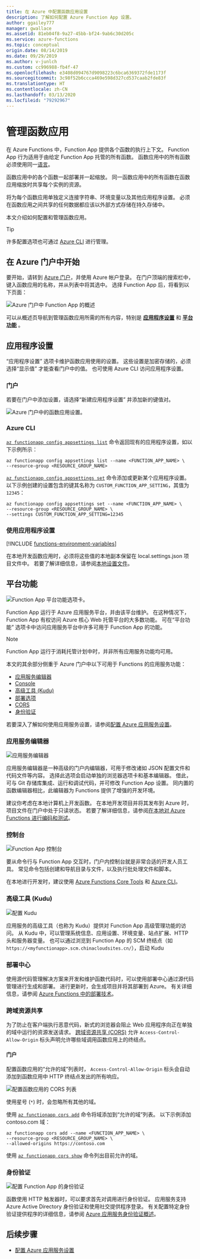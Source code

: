 ```yaml
---
title: 在 Azure 中配置函数应用设置
description: 了解如何配置 Azure Function App 设置。
author: ggailey777
manager: gwallace
ms.assetid: 81eb04f8-9a27-45bb-bf24-9ab6c30d205c
ms.service: azure-functions
ms.topic: conceptual
origin.date: 08/14/2019
ms.date: 09/29/2019
ms.author: v-junlch
ms.custom: cc996988-fb4f-47
ms.openlocfilehash: e3408d094767d9098223c6bca6369372fde1173f
ms.sourcegitcommit: 3c98f52b6ccca469e598d327cd537caab2fde83f
ms.translationtype: HT
ms.contentlocale: zh-CN
ms.lasthandoff: 03/13/2020
ms.locfileid: "79292967"
---
```

# <a name="manage-your-function-app"></a>管理函数应用 

在 Azure Functions 中，Function App 提供各个函数的执行上下文。 Function App 行为适用于由给定 Function App 托管的所有函数。 函数应用中的所有函数必须使用同一[语言](supported-languages.md)。 

函数应用中的各个函数一起部署并一起缩放。 同一函数应用中的所有函数在函数应用缩放时共享每个实例的资源。 

将为每个函数应用单独定义连接字符串、环境变量以及其他应用程序设置。 必须在函数应用之间共享的任何数据都应该以外部方式存储在持久存储中。

本文介绍如何配置和管理函数应用。 

> [!TIP]  
> 许多配置选项也可通过 [Azure CLI] 进行管理。 

## <a name="get-started-in-the-azure-portal"></a>在 Azure 门户中开始

要开始，请转到 [Azure 门户]，并使用 Azure 帐户登录。 在门户顶端的搜索栏中，键入函数应用的名称，并从列表中将其选中。 选择 Function App 后，将看到以下页面：

![Azure 门户中 Function App 的概述](./media/functions-how-to-use-azure-function-app-settings/azure-function-app-main.png)

可以从概述页导航到管理函数应用所需的所有内容，特别是 **[应用程序设置](#settings)** 和 **[平台功能](#platform-features)** 。

## <a name="settings"></a>应用程序设置

“应用程序设置”  选项卡维护函数应用使用的设置。 这些设置是加密存储的，必须选择“显示值”  才能查看门户中的值。 也可使用 Azure CLI 访问应用程序设置。

### <a name="portal"></a>门户

若要在门户中添加设置，请选择“新建应用程序设置”  并添加新的键值对。

![Azure 门户中的函数应用设置。](./media/functions-how-to-use-azure-function-app-settings/azure-function-app-settings-tab.png)

### <a name="azure-cli"></a>Azure CLI

[`az functionapp config appsettings list`](/cli/functionapp/config/appsettings#az-functionapp-config-appsettings-list) 命令返回现有的应用程序设置，如以下示例所示：

```azurecli
az functionapp config appsettings list --name <FUNCTION_APP_NAME> \
--resource-group <RESOURCE_GROUP_NAME>
```

[`az functionapp config appsettings set`](/cli/functionapp/config/appsettings#az-functionapp-config-appsettings-set) 命令添加或更新某个应用程序设置。 以下示例创建的设置包含的键其名称为 `CUSTOM_FUNCTION_APP_SETTING`，其值为 `12345`：


```azurecli
az functionapp config appsettings set --name <FUNCTION_APP_NAME> \
--resource-group <RESOURCE_GROUP_NAME> \
--settings CUSTOM_FUNCTION_APP_SETTING=12345
```

### <a name="use-application-settings"></a>使用应用程序设置

[!INCLUDE [functions-environment-variables](../../includes/functions-environment-variables.md)]

在本地开发函数应用时，必须将这些值的本地副本保留在 local.settings.json 项目文件中。 若要了解详细信息，请参阅[本地设置文件](functions-run-local.md#local-settings-file)。

## <a name="platform-features"></a>平台功能

![Function App 平台功能选项卡。](./media/functions-how-to-use-azure-function-app-settings/azure-function-app-features-tab.png)

Function App 运行于 Azure 应用服务平台，并由该平台维护。 在这种情况下，Function App 有权访问 Azure 核心 Web 托管平台的大多数功能。 可在“平台功能”  选项卡中访问应用服务平台中许多可用于 Function App 的功能。 

> [!NOTE]
> Function App 运行于消耗托管计划中时，并非所有应用服务功能均可用。

本文的其余部分侧重于 Azure 门户中以下可用于 Functions 的应用服务功能：

+ [应用服务编辑器](#editor)
+ [Console](#console)
+ [高级工具 (Kudu)](#kudu)
+ [部署选项](#deployment)
+ [CORS](#cors)
+ [身份验证](#auth)

若要深入了解如何使用应用服务设置，请参阅[配置 Azure 应用服务设置](../app-service/configure-common.md)。

### <a name="editor"></a>应用服务编辑器

![应用服务编辑器](./media/functions-how-to-use-azure-function-app-settings/configure-function-app-appservice-editor.png)

应用服务编辑器是一种高级的门户内编辑器，可用于修改诸如 JSON 配置文件和代码文件等内容。 选择此选项会启动单独的浏览器选项卡和基本编辑器。 借此，可与 Git 存储库集成、运行和调试代码，并可修改 Function App 设置。 同内置的函数编辑器相比，此编辑器为 Functions 提供了增强的开发环境。  

建议你考虑在本地计算机上开发函数。 在本地开发项目并将其发布到 Azure 时，项目文件在门户中处于只读状态。 若要了解详细信息，请参阅[在本地对 Azure Functions 进行编码和测试](functions-develop-local.md)。

### <a name="console"></a>控制台

![Function App 控制台](./media/functions-how-to-use-azure-function-app-settings/configure-function-console.png)

要从命令行与 Function App 交互时，门户内控制台就是非常合适的开发人员工具。 常见命令包括创建和导航目录与文件，以及执行批处理文件和脚本。 

在本地进行开发时，建议使用 [Azure Functions Core Tools](functions-run-local.md) 和 [Azure CLI]。

### <a name="kudu"></a>高级工具 (Kudu)

![配置 Kudu](./media/functions-how-to-use-azure-function-app-settings/configure-function-app-kudu.png)

应用服务的高级工具（也称为 Kudu）提供对 Function App 高级管理功能的访问。 从 Kudu 中，可以管理系统信息、应用设置、环境变量、站点扩展、HTTP 头和服务器变量。 也可以通过浏览到 Function App 的 SCM 终结点（如 `https://<myfunctionapp>.scm.chinacloudsites.cn/`），启动 Kudu  


### <a name="deployment"></a>部署中心

使用源代码管理解决方案来开发和维护函数代码时，可以使用部署中心通过源代码管理进行生成和部署。 进行更新时，会生成项目并将其部署到 Azure。 有关详细信息，请参阅 [Azure Functions 中的部署技术](functions-deployment-technologies.md)。

### <a name="cors"></a>跨域资源共享

为了防止在客户端执行恶意代码，新式的浏览器会阻止 Web 应用程序向正在单独的域中运行的资源发送请求。 [跨域资源共享 (CORS)](https://developer.mozilla.org/docs/Web/HTTP/CORS) 允许 `Access-Control-Allow-Origin` 标头声明允许哪些域调用函数应用上的终结点。

#### <a name="portal"></a>门户

配置函数应用的“允许的域”列表时，  `Access-Control-Allow-Origin` 标头会自动添加到函数应用中 HTTP 终结点发出的所有响应。 

![配置函数应用的 CORS 列表](./media/functions-how-to-use-azure-function-app-settings/configure-function-app-cors.png)

使用星号 (`*`) 时，会忽略所有其他的域。 

使用 [`az functionapp cors add`](/cli/functionapp/cors#az-functionapp-cors-add) 命令将域添加到“允许的域”列表。 以下示例添加 contoso.com 域：

```azurecli
az functionapp cors add --name <FUNCTION_APP_NAME> \
--resource-group <RESOURCE_GROUP_NAME> \
--allowed-origins https://contoso.com
```

使用 [`az functionapp cors show`](/cli/functionapp/cors#az-functionapp-cors-show) 命令列出目前允许的域。

### <a name="auth"></a>身份验证

![配置 Function App 的身份验证](./media/functions-how-to-use-azure-function-app-settings/configure-function-app-authentication.png)

函数使用 HTTP 触发器时，可以要求首先对调用进行身份验证。 应用服务支持 Azure Active Directory 身份验证和使用社交提供程序登录。 有关配置特定身份验证提供程序的详细信息，请参阅 [Azure 应用服务身份验证概述](../app-service/overview-authentication-authorization.md)。 


## <a name="next-steps"></a>后续步骤

+ [配置 Azure 应用服务设置](../app-service/configure-common.md)


[Azure CLI]: /cli/
[Azure 门户]: https://portal.azure.cn

<!-- Update_Description: wording update -->